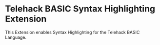 # Telehack BASIC Syntax Highlighting Extension

This Extension enables Syntax Highlighting for the Telehack BASIC Language.
